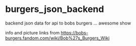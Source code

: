 # burgers_json_backend

backend json data for api to bobs burgers ... awesome show

info and picture links from <https://bobs-burgers.fandom.com/wiki/Bob%27s_Burgers_Wiki>
